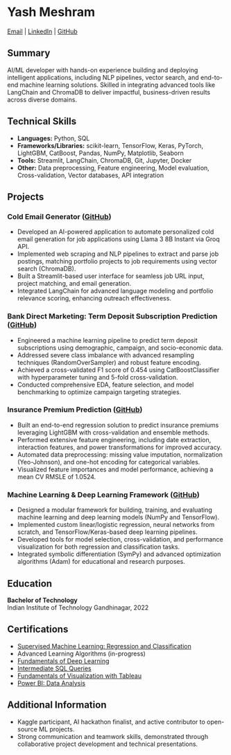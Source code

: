 # Yash Meshram 
[Email](yashacmeshram@gmail.com) | [LinkedIn](https://www.linkedin.com/in/yash-meshram-762357179 ) | [GitHub](https://github.com/yash-meshram)



## Summary

AI/ML developer with hands-on experience building and deploying intelligent applications, including NLP pipelines, vector search, and end-to-end machine learning solutions. Skilled in integrating advanced tools like LangChain and ChromaDB to deliver impactful, business-driven results across diverse domains.


## Technical Skills

- **Languages:** Python, SQL
- **Frameworks/Libraries:** scikit-learn, TensorFlow, Keras, PyTorch, LightGBM, CatBoost, Pandas, NumPy, Matplotlib, Seaborn
- **Tools:** Streamlit, LangChain, ChromaDB, Git, Jupyter, Docker
- **Other:** Data preprocessing, Feature engineering, Model evaluation, Cross-validation, Vector databases, API integration



## Projects

### Cold Email Generator ([GitHub](https://github.com/yash-meshram/Cold-Email-Generator))
- Developed an AI-powered application to automate personalized cold email generation for job applications using Llama 3 8B Instant via Groq API.
- Implemented web scraping and NLP pipelines to extract and parse job postings, matching portfolio projects to job requirements using vector search (ChromaDB).
- Built a Streamlit-based user interface for seamless job URL input, project matching, and email generation.
- Integrated LangChain for advanced language modeling and portfolio relevance scoring, enhancing outreach effectiveness.

### Bank Direct Marketing: Term Deposit Subscription Prediction ([GitHub](https://github.com/yash-meshram/Bank-Direct-Marketing))
- Engineered a machine learning pipeline to predict term deposit subscriptions using demographic, campaign, and socio-economic data.
- Addressed severe class imbalance with advanced resampling techniques (RandomOverSampler) and robust feature encoding.
- Achieved a cross-validated F1 score of 0.454 using CatBoostClassifier with hyperparameter tuning and 5-fold cross-validation.
- Conducted comprehensive EDA, feature selection, and model benchmarking to optimize campaign targeting strategies.

### Insurance Premium Prediction ([GitHub](https://github.com/yash-meshram/Insurance-Premium))
- Built an end-to-end regression solution to predict insurance premiums leveraging LightGBM with cross-validation and ensemble methods.
- Performed extensive feature engineering, including date extraction, interaction features, and power transformations for improved accuracy.
- Automated data preprocessing: missing value imputation, normalization (Yeo-Johnson), and one-hot encoding for categorical variables.
- Visualized feature importances and model performance, achieving a mean CV RMSLE of 1.0524.

### Machine Learning & Deep Learning Framework ([GitHub](https://github.com/yash-meshram/MachineLearning-DeepLearning))
- Designed a modular framework for building, training, and evaluating machine learning and deep learning models (NumPy and TensorFlow).
- Implemented custom linear/logistic regression, neural networks from scratch, and TensorFlow/Keras-based deep learning pipelines.
- Developed tools for model selection, cross-validation, and performance visualization for both regression and classification tasks.
- Integrated symbolic differentiation (SymPy) and advanced optimization algorithms (Adam) for educational and research purposes.



## Education

**Bachelor of Technology**  
Indian Institute of Technology Gandhinagar, 2022



## Certifications

- [Supervised Machine Learning: Regression and Classification](https://www.coursera.org/account/accomplishments/certificate/W4F4EO8GV7Y1)
- Advanced Learning Algorithms (in-progress)
- [Fundamentals of Deep Learning](https://courses.nvidia.com/certificates/fc27e6170a754668ad34508e6a457711)
- [Intermediate SQL Queries](https://www.datacamp.com/completed/statement-of-accomplishment/course/264473edf8331ff511d6c7221b4f52b87b0a9994)
- [Fundamentals of Visualization with Tableau](https://www.coursera.org/account/accomplishments/certificate/JQGBG33GHVLC)
- [Power BI: Data Analysis](https://codebasics.io/certificate/CB-49-171739)



## Additional Information

- Kaggle participant, AI hackathon finalist, and active contributor to open-source ML projects.
- Strong communication and teamwork skills, demonstrated through collaborative project development and technical presentations. 